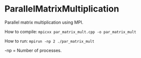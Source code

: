 # ParallelMatrixMultiplication
Parallel matrix multiplication using MPI.

How to compile: `mpicxx par_matrix_mult.cpp -o par_matrix_mult` 

How to run: `mpirun -np 2 ./par_matrix_mult`

-np = Number of processes. 


